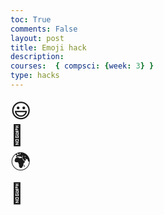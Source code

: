 ```yaml
---
toc: True
comments: False
layout: post
title: Emoji hack
description:
courses:  { compsci: {week: 3} }
type: hacks
---
```

<!DOCTYPE html>
<html lang="en">
<head>
    <meta charset="UTF-8">
    <meta name="viewport" content="width=device-width, initial-scale=1.0">
    <title>Emoji Hack</title>
    <style>
        .emoji {
            font-size: 2rem;
        }
    </style>
</head>
<body>
    <div class="emoji">😃</div>
    <div class="emoji">🚀</div>
    <div class="emoji">🌍</div>
    <div class="emoji">🌈</div>
</body>
</html>
